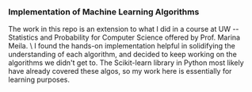### Implementation of Machine Learning Algorithms
The work in this repo is an extension to what I did in a course at UW -- Statistics and Probability for Computer Science offered by Prof. Marina Meila. \\
I found the hands-on implementation helpful in solidifying the understanding of each algorithm, and decided to keep working on the algorithms we didn't get to. The Scikit-learn library in Python most likely have already covered these algos, so my work here is essentially for learning purposes.

